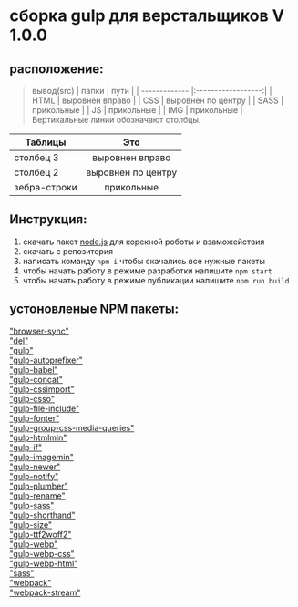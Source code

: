 # сборка gulp для верстальщиков V 1.0.0

## расположение:
>вывод(src)
| папки         | пути               |
| ------------- |:------------------:|
| HTML          | выровнен вправо    |
| CSS           | выровнен по центру |
| SASS          | прикольные         |
| JS            | прикольные         |
| IMG           | прикольные         |
Вертикальные линии обозначают столбцы.

| Таблицы       | Это                | 
| ------------- |:------------------:| 
| столбец 3     | выровнен вправо    | 
| столбец 2     | выровнен по центру | 
| зебра-строки  | прикольные         | 


## Инструкция:
  1. скачать пакет [node.js](https://nodejs.org/en/) для корекной роботы и взаможействия 
  2. скачать с репозитория
  3. написать команду `npm i` чтобы скачались все нужные пакеты 
  4. чтобы начать работу в режиме разработки напишите `npm start`
  5. чтобы начать работу в режиме публикации напишите `npm run build`

  ## устоновленые NPM пакеты:
  ["browser-sync"]() <br/>
  ["del"]() <br/>
  ["gulp"]() <br/>
  ["gulp-autoprefixer"]() <br/>
  ["gulp-babel"]() <br/>
  ["gulp-concat"]() <br/>
  ["gulp-cssimport"]() <br/>
  ["gulp-csso"]() <br/>
  ["gulp-file-include"]() <br/>
  ["gulp-fonter"]() <br/>
  ["gulp-group-css-media-queries"]() <br/>
  ["gulp-htmlmin"]() <br/>
  ["gulp-if"]() <br/>
  ["gulp-imagemin"]() <br/>
  ["gulp-newer"]() <br/>
  ["gulp-notify"]() <br/>
  ["gulp-plumber"]() <br/>
  ["gulp-rename"]() <br/>
  ["gulp-sass"]() <br/>
  ["gulp-shorthand"]() <br/>
  ["gulp-size"]() <br/>
  ["gulp-ttf2woff2"]() <br/>
  ["gulp-webp"]() <br/>
  ["gulp-webp-css"]() <br/>
  ["gulp-webp-html"]() <br/>
  ["sass"]() <br/>
  ["webpack"]() <br/>
  ["webpack-stream"]() <br/>